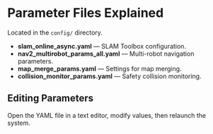 # Parameter Files Explained

Located in the `config/` directory.

- **slam_online_async.yaml** — SLAM Toolbox configuration.
- **nav2_multirobot_params_all.yaml** — Multi-robot navigation parameters.
- **map_merge_params.yaml** — Settings for map merging.
- **collision_monitor_params.yaml** — Safety collision monitoring.

## Editing Parameters
Open the YAML file in a text editor, modify values, then relaunch the system.
